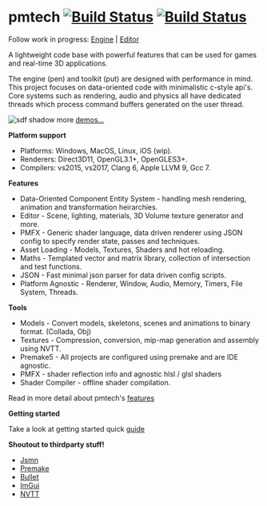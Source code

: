 # pmtech [![Build Status](https://travis-ci.org/polymonster/pmtech.svg?branch=master)](https://travis-ci.org/polymonster/pmtech) [![Build Status](https://ci.appveyor.com/api/projects/status/github/polymonster/pmtech?branch=master&svg=true&passingText=passing&pendingText=pending&failingText=failing)](https://ci.appveyor.com/project/polymonster/pmtech)

Follow work in progress: 
[Engine](https://trello.com/b/ciujzpUT) | [Editor](https://trello.com/b/PJ76qXKH/editor)

A lightweight code base with powerful features that can be used for games and real-time 3D applications.

The engine (pen) and toolkit (put) are designed with performance in mind. This project focuses on data-oriented code with minimalistic c-style api's. Core systems such as rendering, audio and physics all have dedicated threads which process command buffers generated on the user thread.

![sdf shadow](https://polymonster.github.io/assets/gifs/sdf-shadow.gif)
more [demos...](https://polymonster.github.io/demos.html)

**Platform support**  
- Platforms: Windows, MacOS, Linux, iOS (wip).   
- Renderers: Direct3D11, OpenGL3.1+, OpenGLES3+.   
- Compilers: vs2015, vs2017, Clang 6, Apple LLVM 9, Gcc 7. 

**Features**  
- Data-Oriented Component Entity System - handling mesh rendering, animation and transformation heirarchies.
- Editor - Scene, lighting, materials, 3D Volume texture generator and more.
- PMFX - Generic shader language, data driven renderer using JSON config to specify render state, passes and techniques.
- Asset Loading - Models, Textures, Shaders and hot reloading.
- Maths - Templated vector and matrix library, collection of intersection and test functions.
- JSON - Fast minimal json parser for data driven config scripts.
- Platform Agnostic - Renderer, Window, Audio, Memory, Timers, File System, Threads.

**Tools**  
- Models - Convert models, skeletons, scenes and animations to binary format. (Collada, Obj)
- Textures - Compression, conversion, mip-map generation and assembly using NVTT.
- Premake5 - All projects are configured using premake and are IDE agnostic.
- PMFX - shader reflection info and agnostic hlsl / glsl shaders
- Shader Compiler - offline shader compilation.

Read in more detail about pmtech's [features](https://polymonster.github.io/index.html)

**Getting started** 

Take a look at getting started quick [guide](https://polymonster.github.io/index.html#getting-started)

**Shoutout to thirdparty stuff!**  
- [Jsmn](https://github.com/zserge/jsmn)
- [Premake](https://github.com/premake/premake-core)
- [Bullet](https://github.com/bulletphysics/bullet3)
- [ImGui](https://github.com/ocornut/imgui)
- [NVTT](https://github.com/castano/nvidia-texture-tools)
